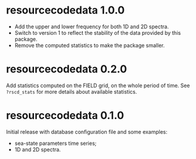 # resourcecodedata 1.0.0

- Add the upper and lower frequency for both 1D and 2D spectra.
- Switch to version 1 to reflect the stability of the data provided by this package.
- Remove the computed statistics to make the package smaller.

# resourcecodedata 0.2.0

Add statistics computed on the FIELD grid, on the whole period of time. See `?rscd_stats`
for more details about available statistics.

# resourcecodedata 0.1.0

Initial release with database configuration file and some examples:
   - sea-state parameters time series;
   - 1D and 2D spectra.
